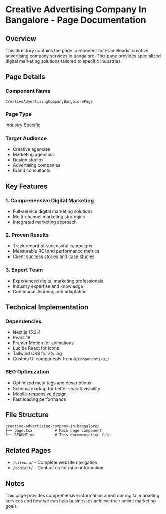 # Creative Advertising Company In Bangalore - Page Documentation

## Overview
This directory contains the page component for Frameleads' creative advertising company services in bangalore. This page provides specialized digital marketing solutions tailored to specific industries.

## Page Details

### Component Name
`CreativeAdvertisingCompanyBangalorePage`

### Page Type
Industry Specific

### Target Audience
- Creative agencies
- Marketing agencies
- Design studios
- Advertising companies
- Brand consultants

## Key Features

### 1. Comprehensive Digital Marketing
- Full-service digital marketing solutions
- Multi-channel marketing strategies
- Integrated marketing approach

### 2. Proven Results
- Track record of successful campaigns
- Measurable ROI and performance metrics
- Client success stories and case studies

### 3. Expert Team
- Experienced digital marketing professionals
- Industry expertise and knowledge
- Continuous learning and adaptation

## Technical Implementation

### Dependencies
- Next.js 15.2.4
- React 18
- Framer Motion for animations
- Lucide React for icons
- Tailwind CSS for styling
- Custom UI components from `@/components/ui/`

### SEO Optimization
- Optimized meta tags and descriptions
- Schema markup for better search visibility
- Mobile-responsive design
- Fast loading performance

## File Structure
```
creative-advertising-company-in-bangalore/
├── page.tsx          # Main page component
└── README.md         # This documentation file
```

## Related Pages
- `/sitemap/` - Complete website navigation
- `/contact/` - Contact us for more information

## Notes
This page provides comprehensive information about our digital marketing services and how we can help businesses achieve their online marketing goals.
